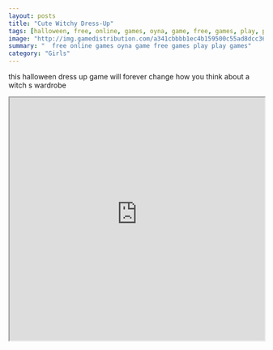 ```yaml
---
layout: posts
title: "Cute Witchy Dress-Up"
tags: [halloween, free, online, games, oyna, game, free, games, play, play, games]
image: "http://img.gamedistribution.com/a341cbbbb1ec4b159500c55ad8dcc361.jpg"
summary: "  free online games oyna game free games play play games"
category: "Girls"
---
```


this halloween dress up game will forever change how you think about a witch s wardrobe

<iframe width="100%" height="480px;" src="http://flash.gamedistribution.com?game=a341cbbbb1ec4b159500c55ad8dcc361"></iframe>
